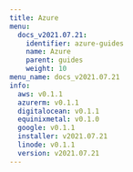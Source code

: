 ```yaml
---
title: Azure
menu:
  docs_v2021.07.21:
    identifier: azure-guides
    name: Azure
    parent: guides
    weight: 10
menu_name: docs_v2021.07.21
info:
  aws: v0.1.1
  azurerm: v0.1.1
  digitalocean: v0.1.1
  equinixmetal: v0.1.0
  google: v0.1.1
  installer: v2021.07.21
  linode: v0.1.1
  version: v2021.07.21
---
```



